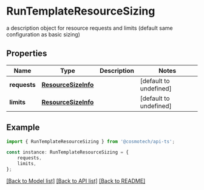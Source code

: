 # RunTemplateResourceSizing

a description object for resource requests and limits (default same configuration as basic sizing)

## Properties

Name | Type | Description | Notes
------------ | ------------- | ------------- | -------------
**requests** | [**ResourceSizeInfo**](ResourceSizeInfo.md) |  | [default to undefined]
**limits** | [**ResourceSizeInfo**](ResourceSizeInfo.md) |  | [default to undefined]

## Example

```typescript
import { RunTemplateResourceSizing } from '@cosmotech/api-ts';

const instance: RunTemplateResourceSizing = {
    requests,
    limits,
};
```

[[Back to Model list]](../README.md#documentation-for-models) [[Back to API list]](../README.md#documentation-for-api-endpoints) [[Back to README]](../README.md)
